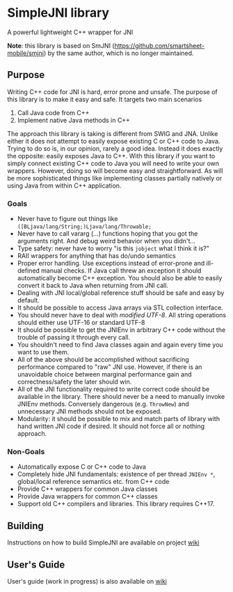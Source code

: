 # SimpleJNI library #

A powerful lightweight C++ wrapper for JNI

**Note**: this library is based on SmJNI (https://github.com/smartsheet-mobile/smjni) by the same author, which is no longer maintained. 

## Purpose

Writing C++ code for JNI is hard, error prone and unsafe. The purpose of this library is to make it easy and safe.
It targets two main scenarios

1. Call Java code from C++
2. Implement native Java methods in C++

The approach this library is taking is different from SWIG and JNA. Unlike either it does not attempt to easily
expose existing C or C++ code to Java. Trying to do so is, in our opinion, rarely a good idea. Instead it does
exactly the opposite: easily exposes Java to C++.
With this library if you want to simply connect existing C++ code to Java you will need to write your own wrappers.
However, doing so will become easy and straightforward. As will be more sophisticated things like implementing
classes partially natively or using Java from within C++ application.

### Goals

*    Never have to figure out things like `([BLjava/lang/String;)Ljava/lang/Throwable;`
*    Never have to call vararg (...) functions hoping that you got the arguments right. And debug weird behavior when you didn't...
*    Type safety: never have to worry "is this `jobject` what I think it is?"
*    RAII wrappers for anything that has do/undo semantics
*    Proper error handling. Use exceptions instead of error-prone and ill-defined manual checks.
     If Java call threw an exception it should automatically become C++ exception. You should also be able to easily
     convert it back to Java when returning from JNI call. 
*    Dealing with JNI local/global reference stuff should be safe and easy by default. 
*    It should be possible to access Java arrays via STL collection interface. 
*    You should never have to deal with *modified UTF-8*. All string operations should either use UTF-16 or standard UTF-8
*    It should be possible to get the JNIEnv in arbitrary C++ code without the trouble of passing it through every call.
*    You shouldn't need to find Java classes again and again every time you want to use them.
*    All of the above should be accomplished without sacrificing performance compared to "raw" JNI use. However, if there
     is an unavoidable choice between marginal performance gain and correctness/safety the later should win.
*    All of the JNI functionality required to write correct code should be available in the library. There should never be a need
     to manually invoke JNIEnv methods. Conversely dangerous (e.g. `ThrowNew`) and unnecessary JNI methods should not
     be exposed.
*    Modularity: it should be possible to mix and match parts of library with hand written JNI code if desired. It should not
     force all or nothing approach.

### Non-Goals

*    Automatically expose C or C++ code to Java
*    Completely hide JNI fundamentals: existence of per thread `JNIEnv *`, global/local reference semantics etc. from C++ code
*    Provide C++ wrappers for common Java classes
*    Provide Java wrappers for common C++ classes
*    Support old C++ compilers and libraries. This library requires C++17. 

## Building

Instructions on how to build SimpleJNI are available on project [wiki](https://github.com/gershnik/SimpleJNI/wiki/Building)

## User's Guide

User's guide (work in progress) is also available on [wiki](https://github.com/gershnik/SimpleJNI/wiki/User%27s-Guide)

